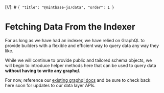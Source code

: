 [//]: # `{ "title": "@mintbase-js/data", "order": 1 }`
# Fetching Data From the Indexer

For as long as we have had an indexer, we have relied on GraphQL to provide builders with a flexible and efficient way to query data any way they like.

While we will continue to provide public and tailored schema objects, we will begin to introduce helper methods here that can be used to query data **without having to write any graphql**.

For now, reference our [existing graphql docs](https://docs.mintbase.io/dev/read-data/mintbase-graph) and be sure to check back here soon for updates to our data layer APIs.